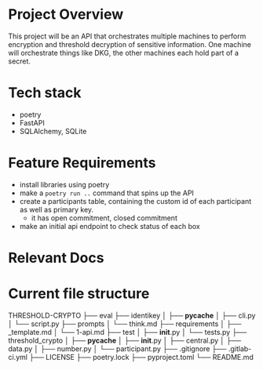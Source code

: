 # Project Overview
This project will be an API that orchestrates multiple machines to perform encryption and threshold decryption of sensitive information.
One machine will orchestrate things like DKG, the other machines each hold part of a secret.

# Tech stack
- poetry
- FastAPI
- SQLAlchemy, SQLite

# Feature Requirements
- install libraries using poetry
- make a `poetry run ..` command that spins up the API
- create a participants table, containing the custom id of each participant as well as primary key. 
  - it has open commitment, closed commitment
- make an initial api endpoint to check status of each box

# Relevant Docs



# Current file structure

THRESHOLD-CRYPTO
├── eval
├── identikey
│   ├── __pycache__
│   ├── cli.py
│   └── script.py
├── prompts
│   └── think.md
├── requirements
│   ├── _template.md
│   └── 1-api.md
├── test
│   ├── __init__.py
│   └── tests.py
├── threshold_crypto
│   ├── __pycache__
│   ├── __init__.py
│   ├── central.py
│   ├── data.py
│   ├── number.py
│   └── participant.py
├── .gitignore
├── .gitlab-ci.yml
├── LICENSE
├── poetry.lock
├── pyproject.toml
└── README.md